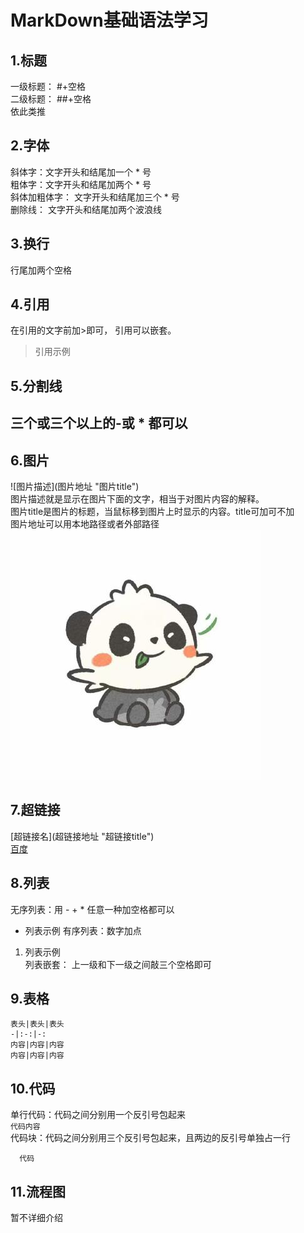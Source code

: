 # MarkDown基础语法学习

## 1.标题
  一级标题： #+空格  
  二级标题： ##+空格  
  依此类推

## 2.字体
  斜体字：文字开头和结尾加一个 * 号  
  粗体字：文字开头和结尾加两个 * 号  
  斜体加粗体字： 文字开头和结尾加三个 * 号  
  删除线： 文字开头和结尾加两个波浪线  

## 3.换行
  行尾加两个空格  

## 4.引用
  在引用的文字前加>即可， 引用可以嵌套。
  > 引用示例

## 5.分割线
  三个或三个以上的-或 * 都可以  
  ---

## 6.图片
  \!\[图片描述\](图片地址 "图片title")  
  图片描述就是显示在图片下面的文字，相当于对图片内容的解释。  
  图片title是图片的标题，当鼠标移到图片上时显示的内容。title可加可不加  
  图片地址可以用本地路径或者外部路径  
  ![图片示例](image/example.jpeg "图片示例")  


## 7.超链接

  \[超链接名\](超链接地址 "超链接title")  
  [百度](http://baidu.com)


## 8.列表
  无序列表：用 - + * 任意一种加空格都可以  
  - 列表示例
  有序列表：数字加点  
  1. 列表示例  
  列表嵌套： 上一级和下一级之间敲三个空格即可


## 9.表格
	表头|表头|表头
	-|:-:|-:
	内容|内容|内容
	内容|内容|内容


## 10.代码
   单行代码：代码之间分别用一个反引号包起来  
   `代码内容`  
   代码块：代码之间分别用三个反引号包起来，且两边的反引号单独占一行 
   ```
     代码  
   ```
## 11.流程图
   暂不详细介绍  


     
 






